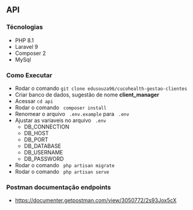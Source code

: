 ## API 
### Técnologias 
- PHP 8.1
- Laravel 9
- Composer 2
- MySql

### Como Executar
- Rodar o comando  ``` git clone edusouza96/cucohealth-gestao-clientes ```
- Criar banco de dados, sugestão de nome **client_manager**
- Acessar ```cd api```
- Rodar o comando  ``` composer install```
- Renomear o arquivo ``` .env.example``` para  ``` .env```
- Ajustar as variaveis no arquivo  ``` .env```
    - DB_CONNECTION
    - DB_HOST
    - DB_PORT
    - DB_DATABASE
    - DB_USERNAME
    - DB_PASSWORD
- Rodar o comando  ``` php artisan migrate```
- Rodar o comando  ``` php artisan serve```

### Postman documentação endpoints
- https://documenter.getpostman.com/view/3050772/2s93Jox5cX